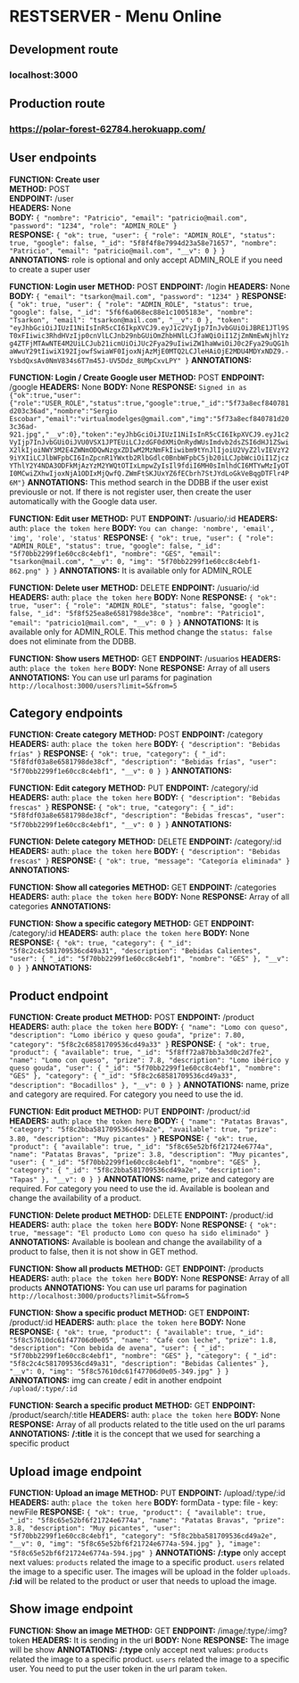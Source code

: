 # RESTSERVER - Menu Online

## Development route
### localhost:3000

## Production route
### https://polar-forest-62784.herokuapp.com/ 

## User endpoints

**FUNCTION: Create user**  
**METHOD:** POST  
**ENDPOINT:** /user  
**HEADERS:** None  
**BODY:** `{
    "nombre": "Patricio",
    "email": "patricio@mail.com",
    "password": "1234",
    "role": "ADMIN_ROLE"
}`  
**RESPONSE:** `{ "ok": true,
    "user": {
        "role": "ADMIN_ROLE",
        "status": true,
        "google": false,
        "_id": "5f8f4f8e7994d23a58e71657",
        "nombre": "Patricio",
        "email": "patricio@mail.com",
        "__v": 0
    } }`  
**ANNOTATIONS:** role is optional and only accept ADMIN_ROLE if you need to create a super user

**FUNCTION: Login user**
**METHOD:** POST
**ENDPOINT:** /login
**HEADERS:** None
**BODY:** `{
    "email": "tsarkon@mail.com",
    "password": "1234"
}`
**RESPONSE:** `{
    "ok": true,
    "user": {
        "role": "ADMIN_ROLE",
        "status": true,
        "google": false,
        "_id": "5f6f6a068ec88e1c1005183e",
        "nombre": "Tsarkon",
        "email": "tsarkon@mail.com",
        "__v": 0
    },
    "token": "eyJhbGciOiJIUzI1NiIsInR5cCI6IkpXVCJ9.eyJ1c2VyIjp7InJvbGUiOiJBRE1JTl9ST0xFIiwic3RhdHVzIjp0cnVlLCJnb29nbGUiOmZhbHNlLCJfaWQiOiI1ZjZmNmEwNjhlYzg4ZTFjMTAwNTE4M2UiLCJub21icmUiOiJUc2Fya29uIiwiZW1haWwiOiJ0c2Fya29uQG1haWwuY29tIiwiX192IjowfSwiaWF0IjoxNjAzMjE0MTQ2LCJleHAiOjE2MDU4MDYxNDZ9.-YsbdQxsAv0NmV834s6T7m45J-UV5Ddz_8UMpCxvLPY"
}`
**ANNOTATIONS:**

**FUNCTION: Login / Create Google user**
**METHOD:** POST
**ENDPOINT:** /google
**HEADERS:** None
**BODY:** None
**RESPONSE:** `Signed in as {"ok":true,"user":{"role":"USER_ROLE","status":true,"google":true,"_id":"5f73a8ecf840781d203c36ad","nombre":"Sergio Escobar","email":"virtualmodelges@gmail.com","img":"5f73a8ecf840781d203c36ad-921.jpg","__v":0},"token":"eyJhbGciOiJIUzI1NiIsInR5cCI6IkpXVCJ9.eyJ1c2VyIjp7InJvbGUiOiJVU0VSX1JPTEUiLCJzdGF0dXMiOnRydWUsImdvb2dsZSI6dHJ1ZSwiX2lkIjoiNWY3M2E4ZWNmODQwNzgxZDIwM2MzNmFkIiwibm9tYnJlIjoiU2VyZ2lvIEVzY29iYXIiLCJlbWFpbCI6InZpcnR1YWxtb2RlbGdlc0BnbWFpbC5jb20iLCJpbWciOiI1ZjczYThlY2Y4NDA3ODFkMjAzYzM2YWQtOTIxLmpwZyIsIl9fdiI6MH0sImlhdCI6MTYwMzIyOTI0MCwiZXhwIjoxNjA1ODIxMjQwfQ.ZWmFtSKJUxYZ6fECbrh7StJYdLoGkVeBqgDTFlr4P6M"}`
**ANNOTATIONS:** This method search in the DDBB if the user exist previousle or not. If there is not register user, then create the user automatically with the Google data user.

**FUNCTION: Edit user**
**METHOD:** PUT
**ENDPOINT:** /usuario/:id
**HEADERS:** auth: `place the token here`
**BODY:** `You can change: 'nombre', 'email', 'img', 'role', 'status'`
**RESPONSE:** `{ "ok": true,
    "user": {
        "role": "ADMIN_ROLE",
        "status": true,
        "google": false,
        "_id": "5f70bb2299f1e60cc8c4ebf1",
        "nombre": "GES",
        "email": "tsarkon@mail.com",
        "__v": 0,
        "img": "5f70bb2299f1e60cc8c4ebf1-862.png"
    } }`
**ANNOTATIONS:** It is available only for ADMIN_ROLE

**FUNCTION: Delete user**
**METHOD:** DELETE
**ENDPOINT:** /usuario/:id
**HEADERS:** auth: `place the token here`
**BODY:** None
**RESPONSE:** `{ "ok": true,
    "user": {
        "role": "ADMIN_ROLE",
        "status": false,
        "google": false,
        "_id": "5f8f525ea8e6581798de38ce",
        "nombre": "Patricio1",
        "email": "patricio1@mail.com",
        "__v": 0
    } }`
**ANNOTATIONS:** It is available only for ADMIN_ROLE. This method change the `status: false` does not eliminate from the DDBB.

**FUNCTION: Show users**
**METHOD:** GET
**ENDPOINT:** /usuarios
**HEADERS:** auth: `place the token here`
**BODY:** None
**RESPONSE:** Array of all users
**ANNOTATIONS:** You can use url params for pagination `http://localhost:3000/users?limit=5&from=5`

## Category endpoints

**FUNCTION: Create category**
**METHOD:** POST
**ENDPOINT:** /category
**HEADERS:** auth: `place the token here`
**BODY:** `{
    "description": "Bebidas frías"
}`
**RESPONSE:** `{ "ok": true,
    "category": {
        "_id": "5f8fdf03a8e6581798de38cf",
        "description": "Bebidas frías",
        "user": "5f70bb2299f1e60cc8c4ebf1",
        "__v": 0
    } }`
**ANNOTATIONS:**

**FUNCTION: Edit category**
**METHOD:** PUT
**ENDPOINT:** /category/:id
**HEADERS:** auth: `place the token here`
**BODY:** `{
    "description": "Bebidas frescas"
}`
**RESPONSE:** `{
    "ok": true,
    "category": {
        "_id": "5f8fdf03a8e6581798de38cf",
        "description": "Bebidas frescas",
        "user": "5f70bb2299f1e60cc8c4ebf1",
        "__v": 0
    }
}`
**ANNOTATIONS:**

**FUNCTION: Delete category**
**METHOD:** DELETE
**ENDPOINT:** /category/:id
**HEADERS:** auth: `place the token here`
**BODY:** `{
    "description": "Bebidas frescas"
}`
**RESPONSE:** `{
    "ok": true,
    "message": "Categoría eliminada"
}`
**ANNOTATIONS:**

**FUNCTION: Show all categories**
**METHOD:** GET
**ENDPOINT:** /categories
**HEADERS:** auth: `place the token here`
**BODY:** None
**RESPONSE:** Array of all categories
**ANNOTATIONS:**

**FUNCTION: Show a specific category**
**METHOD:** GET
**ENDPOINT:** /category/:id
**HEADERS:** auth: `place the token here`
**BODY:** None
**RESPONSE:** `{
    "ok": true,
    "category": {
        "_id": "5f8c2c4c581709536cd49a31",
        "description": "Bebidas Calientes",
        "user": {
            "_id": "5f70bb2299f1e60cc8c4ebf1",
            "nombre": "GES"
        },
        "__v": 0
    }
}`
**ANNOTATIONS:**

## Product endpoint

**FUNCTION: Create product**
**METHOD:** POST
**ENDPOINT:** /product
**HEADERS:** auth: `place the token here`
**BODY:** `{
    "name": "Lomo con queso",
    "description": "Lomo ibérico y queso gouda",
    "prize": 7.80,
    "category": "5f8c2c68581709536cd49a33"
}`
**RESPONSE:** `{
    "ok": true,
    "product": {
        "available": true,
        "_id": "5f8ff72a87bb3a3d0c2d7fe2",
        "name": "Lomo con queso",
        "prize": 7.8,
        "description": "Lomo ibérico y queso gouda",
        "user": {
            "_id": "5f70bb2299f1e60cc8c4ebf1",
            "nombre": "GES"
        },
        "category": {
            "_id": "5f8c2c68581709536cd49a33",
            "description": "Bocadillos"
        },
        "__v": 0
    }
}`
**ANNOTATIONS:** name, prize and category are required. For category you need to use the id.

**FUNCTION: Edit product**
**METHOD:** PUT
**ENDPOINT:** /product/:id
**HEADERS:** auth: `place the token here`
**BODY:** `{
    "name": "Patatas Bravas",
    "category": "5f8c2bba581709536cd49a2e",
    "available": true,
    "prize": 3.80,
    "description": "Muy picantes"
}`
**RESPONSE:** `{
    "ok": true,
    "product": {
        "available": true,
        "_id": "5f8c65e52bf6f21724e6774a",
        "name": "Patatas Bravas",
        "prize": 3.8,
        "description": "Muy picantes",
        "user": {
            "_id": "5f70bb2299f1e60cc8c4ebf1",
            "nombre": "GES"
        },
        "category": {
            "_id": "5f8c2bba581709536cd49a2e",
            "description": "Tapas"
        },
        "__v": 0
    }
}`
**ANNOTATIONS:** name, prize and category are required. For category you need to use the id. Available is boolean and change the availability of a product.

**FUNCTION: Delete product**
**METHOD:** DELETE
**ENDPOINT:** /product/:id
**HEADERS:** auth: `place the token here`
**BODY:** None
**RESPONSE:** `{
    "ok": true,
    "message": "El producto Lomo con queso ha sido eliminado"
}`
**ANNOTATIONS:** Available is boolean and change the availability of a product to false, then it is not show in GET method.

**FUNCTION: Show all products**
**METHOD:** GET
**ENDPOINT:** /products
**HEADERS:** auth: `place the token here`
**BODY:** None
**RESPONSE:** Array of all products
**ANNOTATIONS:** You can use url params for pagination `http://localhost:3000/products?limit=5&from=5`

**FUNCTION: Show a specific product**
**METHOD:** GET
**ENDPOINT:** /product/:id
**HEADERS:** auth: `place the token here`
**BODY:** None
**RESPONSE:** `{
    "ok": true,
    "product": {
        "available": true,
        "_id": "5f8c57610dc61f47706d0e05",
        "name": "Café con leche",
        "prize": 1.8,
        "description": "Con bebida de avena",
        "user": {
            "_id": "5f70bb2299f1e60cc8c4ebf1",
            "nombre": "GES"
        },
        "category": {
            "_id": "5f8c2c4c581709536cd49a31",
            "description": "Bebidas Calientes"
        },
        "__v": 0,
        "img": "5f8c57610dc61f47706d0e05-349.jpg"
    }
}`
**ANNOTATIONS:** img can create / edit in another endpoint `/upload/:type/:id`

**FUNCTION: Search a specific product**
**METHOD:** GET
**ENDPOINT:** /product/search/:title
**HEADERS:** auth: `place the token here`
**BODY:** None
**RESPONSE:** Array of all products related to the title used on the url params
**ANNOTATIONS:** **/:title** it is the concept that we used for searching a specific product

## Upload image endpoint

**FUNCTION: Upload an image**
**METHOD:** PUT
**ENDPOINT:** /upload/:type/:id
**HEADERS:** auth: `place the token here`
**BODY:** formData - type: file - key: newFile
**RESPONSE:** `{
    "ok": true,
    "product": {
        "available": true,
        "_id": "5f8c65e52bf6f21724e6774a",
        "name": "Patatas Bravas",
        "prize": 3.8,
        "description": "Muy picantes",
        "user": "5f70bb2299f1e60cc8c4ebf1",
        "category": "5f8c2bba581709536cd49a2e",
        "__v": 0,
        "img": "5f8c65e52bf6f21724e6774a-594.jpg"
    },
    "image": "5f8c65e52bf6f21724e6774a-594.jpg"
}`
**ANNOTATIONS:** **/:type** only accept next values: `products` related the image to a specific product. `users` related the image to a specific user. The images will be upload in the folder `uploads`. **/:id** will be related to the product or user that needs to upload the image.

## Show image endpoint

**FUNCTION: Show an image** 
**METHOD:** GET 
**ENDPOINT:** /image/:type/:img?token
**HEADERS:** It is sending in the url
**BODY:** None
**RESPONSE:** The image will be show
**ANNOTATIONS:** **/:type** only accept next values: `products` related the image to a specific product. `users` related the image to a specific user. You need to put the user token in the url param `token`.